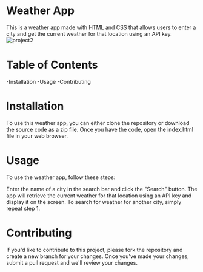  
# Weather App
This is a weather app made with HTML and CSS that allows users to enter a city and get the current weather for that location using an API key.
![project2](https://user-images.githubusercontent.com/126357160/232266597-43f84e13-58a8-423c-b40d-b49a9432e97e.png)


# Table of Contents
-Installation
-Usage
-Contributing

# Installation
To use this weather app, you can either clone the repository or download the source code as a zip file. Once you have the code, open the index.html file in your web browser.

# Usage
To use the weather app, follow these steps:

Enter the name of a city in the search bar and click the "Search" button.
The app will retrieve the current weather for that location using an API key and display it on the screen.
To search for weather for another city, simply repeat step 1.

# Contributing
If you'd like to contribute to this project, please fork the repository and create a new branch for your changes. Once you've made your changes, submit a pull request and we'll review your changes.
